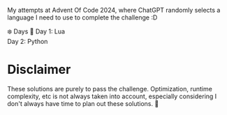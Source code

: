 My attempts at Advent Of Code 2024, where ChatGPT randomly selects a language I need to use to complete the challenge :D

❄️ Days 🎄
Day 1: Lua <br>
Day 2: Python


# Disclaimer
These solutions are purely to pass the challenge. Optimization, runtime complexity, etc is not always taken into account, especially considering I don't always have time to plan out these solutions. 🎅
